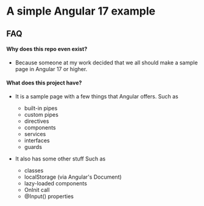 # A simple Angular 17 example

## FAQ

#### Why does this repo even exist?
- Because someone at my work decided that we all should make a sample page in Angular 17 or higher.

#### What does this project have?
- It is a sample page with a few things that Angular offers.
	Such as
	- built-in pipes
	- custom pipes
	- directives
	- components
	- services
	- interfaces
	- guards

- It also has some other stuff
	Such as
	- classes 
	- localStorage (via Angular's Document)
	- lazy-loaded components
	- OnInit call
	- @Input() properties
